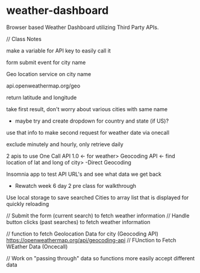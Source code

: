 # weather-dashboard
Browser based Weather Dashboard utilizing Third Party APIs.






// Class Notes

make a variable for API key to easily call it

form submit event for city name

Geo location service on city name

api.openweathermap.org/geo

return latitude and longitude

take first result, don't worry about various cities with same name
- maybe try and create dropdown for country and state (if US)?

use that info to make second request for weather date via onecall

exclude minutely and hourly, only retrieve daily

2 apis to use
One Call API 1.0 <- for weather>
Geocoding API <- find location of lat and long of city>
-Direct Geocoding

Insomnia app to test API URL's and see what data we get back
- Rewatch week 6 day 2 pre class for walkthrough


Use local storage to save searched Cities to array list that is displayed for quickly reloading


// Submit the form (current search) to fetch weather information
// Handle button clicks (past searches) to fetch weather information

// function to fetch Geolocation Data for city (Geocoding API)
https://openweathermap.org/api/geocoding-api
// FUnction to Fetch WEather Data (Oncecall)

// Work on "passing through" data so functions more easily accept different data
